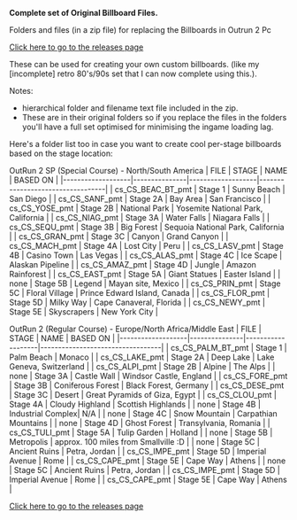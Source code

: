 
**Complete set of Original Billboard Files.**

Folders and files (in a zip file) for replacing the Billboards in Outrun 2 Pc

[Click here to go to the releases page](https://github.com/ksdomino/or2billboards/releases)

These can be used for creating your own custom billboards.
(like my [incomplete] retro 80's/90s set that I can now complete using this.). 

Notes: 
- hierarchical folder and filename text file included in the zip. 
- These are in their original folders so if you replace the files in the folders you'll have a full set optimised for minimising the ingame loading lag.

Here's a folder list too in case you want to create cool per-stage billboards based on the stage location:


OutRun 2 SP (Special Course) - North/South America
| FILE              | STAGE         | NAME              | BASED ON                         |
|-------------------|---------------|-------------------|----------------------------------|
| cs_CS_BEAC_BT_pmt | Stage 1       | Sunny Beach       | San Diego                        |
| cs_CS_SANF_pmt    | Stage 2A      | Bay Area          | San Francisco                    |
| cs_CS_YOSE_pmt    | Stage 2B      | National Park     | Yosemite National Park, California |
| cs_CS_NIAG_pmt    | Stage 3A      | Water Falls       | Niagara Falls                    |
| cs_CS_SEQU_pmt    | Stage 3B      | Big Forest        | Sequoia National Park, California |
| cs_CS_GRAN_pmt    | Stage 3C      | Canyon            | Grand Canyon                     |
| cs_CS_MACH_pmt    | Stage 4A      | Lost City         | Peru                             |
| cs_CS_LASV_pmt    | Stage 4B      | Casino Town       | Las Vegas                        |
| cs_CS_ALAS_pmt    | Stage 4C      | Ice Scape         | Alaskan Pipeline                 |
| cs_CS_AMAZ_pmt    | Stage 4D      | Jungle            | Amazon Rainforest                |
| cs_CS_EAST_pmt    | Stage 5A      | Giant Statues     | Easter Island                    |
| none              | Stage 5B      | Legend            | Mayan site, Mexico               |
| cs_CS_PRIN_pmt    | Stage 5C      | Floral Village    | Prince Edward Island, Canada     |
| cs_CS_FLOR_pmt    | Stage 5D      | Milky Way         | Cape Canaveral, Florida          |
| cs_CS_NEWY_pmt    | Stage 5E      | Skyscrapers       | New York City                    |

OutRun 2 (Regular Course) - Europe/North Africa/Middle East
| FILE              | STAGE         | NAME              | BASED ON                         |
|-------------------|---------------|-------------------|----------------------------------|
| cs_CS_PALM_BT_pmt | Stage 1       | Palm Beach        | Monaco                           |
| cs_CS_LAKE_pmt    | Stage 2A      | Deep Lake         | Lake Geneva, Switzerland         |
| cs_CS_ALPI_pmt    | Stage 2B      | Alpine            | The Alps                         |
| none              | Stage 3A      | Castle Wall       | Windsor Castle, England          |
| cs_CS_FORE_pmt    | Stage 3B      | Coniferous Forest | Black Forest, Germany            |
| cs_CS_DESE_pmt    | Stage 3C      | Desert            | Great Pyramids of Giza, Egypt    |
| cs_CS_CLOU_pmt    | Stage 4A      | Cloudy Highland   | Scottish Highlands               |
| none              | Stage 4B      | Industrial Complex| N/A                              |
| none              | Stage 4C      | Snow Mountain     | Carpathian Mountains             |
| none              | Stage 4D      | Ghost Forest      | Transylvania, Romania            |
| cs_CS_TULI_pmt    | Stage 5A      | Tulip Garden      | Holland                          |
| none              | Stage 5B      | Metropolis        | approx. 100 miles from Smallville :D |
| none              | Stage 5C      | Ancient Ruins     | Petra, Jordan                    |
| cs_CS_IMPE_pmt    | Stage 5D      | Imperial Avenue   | Rome                             |
| cs_CS_CAPE_pmt    | Stage 5E      | Cape Way          | Athens                           |
| none              | Stage 5C      | Ancient Ruins     | Petra, Jordan                    |
| cs_CS_IMPE_pmt    | Stage 5D      | Imperial Avenue   | Rome                             |
| cs_CS_CAPE_pmt    | Stage 5E      | Cape Way          | Athens                           |

[Click here to go to the releases page](https://github.com/ksdomino/or2billboards/releases)

